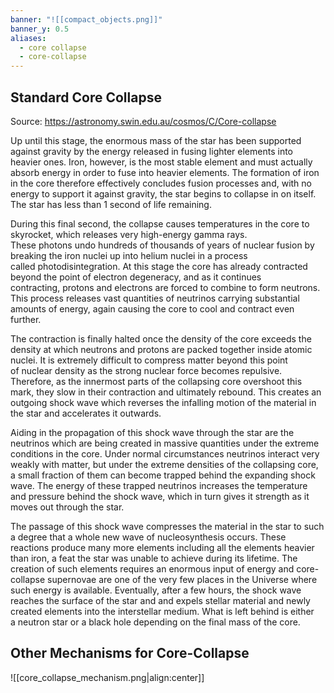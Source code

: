 ```yaml
---
banner: "![[compact_objects.png]]"
banner_y: 0.5
aliases:
  - core collapse
  - core-collapse
---
```

## Standard Core Collapse

Source: https://astronomy.swin.edu.au/cosmos/C/Core-collapse

Up until this stage, the enormous mass of the star has been supported against gravity by the energy released in fusing lighter elements into heavier ones. Iron, however, is the most stable element and must actually absorb energy in order to fuse into heavier elements. The formation of iron in the core therefore effectively concludes fusion processes and, with no energy to support it against gravity, the star begins to collapse in on itself. The star has less than 1 second of life remaining.

During this final second, the collapse causes temperatures in the core to skyrocket, which releases very high-energy gamma rays. These photons undo hundreds of thousands of years of nuclear fusion by breaking the iron nuclei up into helium nuclei in a process called photodisintegration. At this stage the core has already contracted beyond the point of electron degeneracy, and as it continues contracting, protons and electrons are forced to combine to form neutrons. This process releases vast quantities of neutrinos carrying substantial amounts of energy, again causing the core to cool and contract even further.

The contraction is finally halted once the density of the core exceeds the density at which neutrons and protons are packed together inside atomic nuclei. It is extremely difficult to compress matter beyond this point of nuclear density as the strong nuclear force becomes repulsive. Therefore, as the innermost parts of the collapsing core overshoot this mark, they slow in their contraction and ultimately rebound. This creates an outgoing shock wave which reverses the infalling motion of the material in the star and accelerates it outwards.

Aiding in the propagation of this shock wave through the star are the neutrinos which are being created in massive quantities under the extreme conditions in the core. Under normal circumstances neutrinos interact very weakly with matter, but under the extreme densities of the collapsing core, a small fraction of them can become trapped behind the expanding shock wave. The energy of these trapped neutrinos increases the temperature and pressure behind the shock wave, which in turn gives it strength as it moves out through the star.

The passage of this shock wave compresses the material in the star to such a degree that a whole new wave of nucleosynthesis occurs. These reactions produce many more elements including all the elements heavier than iron, a feat the star was unable to achieve during its lifetime. The creation of such elements requires an enormous input of energy and core-collapse supernovae are one of the very few places in the Universe where such energy is available. Eventually, after a few hours, the shock wave reaches the surface of the star and and expels stellar material and newly created elements into the interstellar medium. What is left behind is either a neutron star or a black hole depending on the final mass of the core.

## Other Mechanisms for Core-Collapse

![[core_collapse_mechanism.png|align:center]]